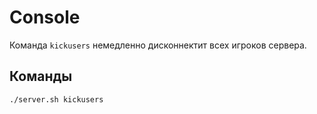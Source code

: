 # Console
Команда `kickusers` немедленно дисконнектит всех игроков сервера. 

## Команды

    ./server.sh kickusers

